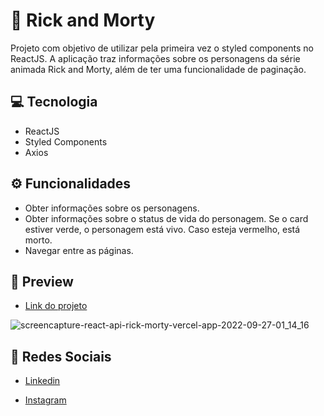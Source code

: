 # ‍🔬 Rick and Morty
Projeto com objetivo de utilizar pela primeira vez o styled components no ReactJS. A aplicação traz informações sobre os personagens da série animada Rick and Morty, além de ter uma funcionalidade de paginação.

## 💻 Tecnologia
- ReactJS
- Styled Components
- Axios

## ⚙️ Funcionalidades
- Obter informações sobre os personagens.
- Obter informações sobre o status de vida do personagem. Se o card estiver verde, o personagem está vivo. Caso esteja vermelho, está morto.
- Navegar entre as páginas.


## 🎨 Preview

- <a href="https://react-api-rick-morty.vercel.app/">Link do projeto</a>

![screencapture-react-api-rick-morty-vercel-app-2022-09-27-01_14_16](https://user-images.githubusercontent.com/102761014/192430444-37738150-9e33-4339-a25f-d0d483140fb2.png)

## 📱 Redes Sociais
- [Linkedin](https://www.linkedin.com/in/matheusfelipetp/)

- [Instagram](https://www.instagram.com/matheusfelipetp/)
